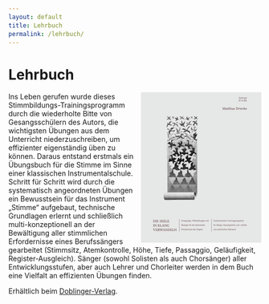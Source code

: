 ```yaml
---
layout: default
title: Lehrbuch
permalink: /lehrbuch/
---
```


Lehrbuch
========

<a href="/assets/buch-gross.bmp"><img style="float:right; margin-left: 1em;" src="/assets/buch.png"></a>
Ins Leben gerufen wurde dieses Stimmbildungs-Trainingsprogramm durch die wiederholte Bitte von Gesangsschülern des Autors, die wichtigsten Übungen aus dem Unterricht niederzuschreiben, um effizienter eigenständig üben zu können. Daraus entstand erstmals ein Übungsbuch für die Stimme im Sinne einer klassischen Instrumentalschule. Schritt für Schritt wird durch die systematisch angeordneten Übungen ein Bewusstsein für das Instrument „Stimme“ aufgebaut, technische Grundlagen erlernt und schließlich multi-konzeptionell an der Bewältigung aller stimmlichen Erfordernisse eines Berufssängers gearbeitet (Stimmsitz, Atemkontrolle, Höhe, Tiefe, Passaggio, Geläufigkeit, Register-Ausgleich). Sänger (sowohl Solisten als auch Chorsänger) aller Entwicklungsstufen, aber auch Lehrer und Chorleiter werden in dem Buch eine Vielfalt an effizienten Übungen finden.

Erhältlich beim [Doblinger-Verlag](http://www.doblinger.at/Die_Seele_in_Klang_verwandeln.pid.07-00655.htm).
